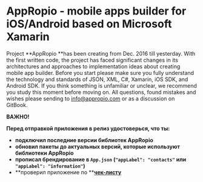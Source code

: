 # AppRopio - mobile apps builder for iOS/Android based on Microsoft Xamarin

Project **AppRopio **has been creating from Dec. 2016 till yesterday. With the first written code, the project has faced significant changes in its architectures and approaches to implementation ideas about creating mobile app builder. Before you start please make sure you fully understand the technology and standards of JSON, XML, C\#, Xamarin, iOS SDK, and Android SDK. If you think something is unfamiliar or unclear, we recommend you study this moment before moving on. All questions, found mistakes and wishes please sending to info@appropio.com or as a discussion on GitBook.

**ВАЖНО!**

**Перед отправкой приложения в релиз удостоверься, что ты:**

* **подключил последние версии библиотек AppRopio**
* **обновил пакеты до актуальных версий, которые используют библиотеки AppRopio**
* **прописал брендирование в **`App.json` **\(**`"appLabel": "contacts"`** или **`"appLabel": "information"`**\)**
* **проверил приложение по **[**чек-листу**](reliznii-chek-list.md)



